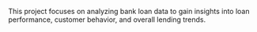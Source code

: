This project focuses on analyzing bank loan data to gain insights into loan performance, customer behavior, and overall lending trends.
